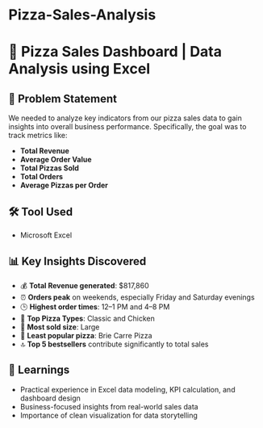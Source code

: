 # Pizza-Sales-Analysis
# 🍕 Pizza Sales Dashboard | Data Analysis using Excel

## 📌 Problem Statement  
We needed to analyze key indicators from our pizza sales data to gain insights into overall business performance. Specifically, the goal was to track metrics like:

- **Total Revenue**  
- **Average Order Value**  
- **Total Pizzas Sold**  
- **Total Orders**  
- **Average Pizzas per Order**

## 🛠️ Tool Used  
- Microsoft Excel

## 📊 Key Insights Discovered
- 💰 **Total Revenue generated**: $817,860  
- ⏰ **Orders peak** on weekends, especially Friday and Saturday evenings  
- 🕒 **Highest order times**: 12–1 PM and 4–8 PM  
- 🍗 **Top Pizza Types**: Classic and Chicken  
- 🍕 **Most sold size**: Large  
- 🧀 **Least popular pizza**: Brie Carre Pizza  
- 🔝 **Top 5 bestsellers** contribute significantly to total sales

## 🧠 Learnings
- Practical experience in Excel data modeling, KPI calculation, and dashboard design  
- Business-focused insights from real-world sales data  
- Importance of clean visualization for data storytelling
